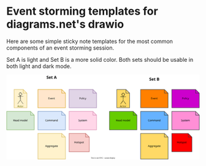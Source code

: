 # Event storming templates for diagrams.net's drawio
Here are some simple sticky note templates for the most common components of an event storming session.

Set A is light and Set B is a more solid color.
Both sets should be usable in both light and dark mode.

![An image of template sets a and b](templates-preview.svg)
